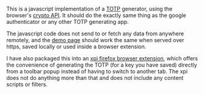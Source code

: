 <p>This is a javascript implementation of a <a href=https://www.rfc-editor.org/rfc/rfc6238>TOTP</a> generator,
using the browser's <a href=https://developer.mozilla.org/en-US/docs/Web/API/SubtleCrypto>crypto API</a>.
It should do the exactly same thing as the google authenticator or any other TOTP generating app.

<p>The javascript code does not send to or fetch any data from anywhere
remotely, and the <a href=https://turistu.github.io/totp.html>demo page</a> should
work the same when served over https, saved locally or used inside a browser
extension.

<p>I have also packaged this into an <a href=https://addons.mozilla.org/en-US/firefox/addon/totp/>xpi firefox browser extension</a>, which offers the
convenience of generating the TOTP (for a key you have saved) directly from
a toolbar popup instead of having to switch to another tab. The xpi does not
do anything more than that and does not include any content
scripts or filters.
